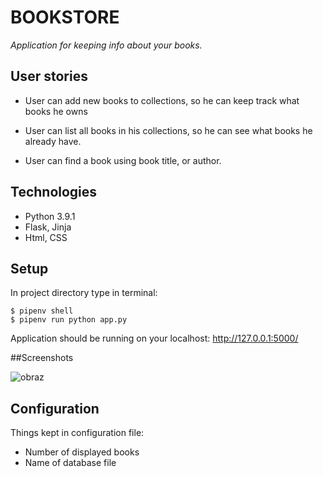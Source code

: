 # BOOKSTORE

_Application for keeping info about your books._

## User stories

* User can add new books to collections, so he can keep track what books he owns

* User can list all books in his collections, so he can see what books he already have.

* User can find a book using book title, or author.

## Technologies

* Python 3.9.1
* Flask, Jinja
* Html, CSS

## Setup

In project directory type in terminal:

```
$ pipenv shell
$ pipenv run python app.py
```

Application should be running on your localhost: http://127.0.0.1:5000/

##Screenshots

![obraz](https://user-images.githubusercontent.com/23117274/129477455-8d7d4749-fd23-488b-b5a9-3be6490262d3.png)


## Configuration

Things kept in configuration file:

* Number of displayed books
* Name of database file
